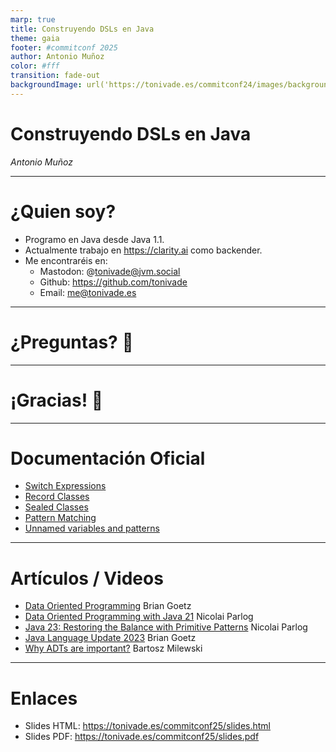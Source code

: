 ```yaml
---
marp: true
title: Construyendo DSLs en Java
theme: gaia
footer: #commitconf 2025
author: Antonio Muñoz
color: #fff
transition: fade-out
backgroundImage: url('https://tonivade.es/commitconf24/images/background.png')
---
```


# Construyendo DSLs en Java

<!-- _backgroundImage: url('https://tonivade.es/commitconf24/images/frontpage.png') -->

_Antonio Muñoz_

---

# ¿Quien soy?

* Programo en Java desde Java 1.1.
* Actualmente trabajo en https://clarity.ai como backender.
* Me encontraréis en:
    - Mastodon: @tonivade@jvm.social
    - Github: https://github.com/tonivade
    - Email: me@tonivade.es

---

# ¿Preguntas? :thinking:

<!-- _class: lead -->

---

# ¡Gracias! :sparkling_heart:

<!-- _class: lead -->

---

# Documentación Oficial

- [Switch Expressions](https://docs.oracle.com/en/java/javase/21/language/switch-expressions.html)
- [Record Classes](https://docs.oracle.com/en/java/javase/21/language/records.html)
- [Sealed Classes](https://docs.oracle.com/en/java/javase/21/language/sealed-classes-and-interfaces.html)
- [Pattern Matching](https://docs.oracle.com/en/java/javase/21/language/pattern-matching.html)
- [Unnamed variables and patterns](https://docs.oracle.com/en/java/javase/22/language/unnamed-variables-and-patterns.html)

---

# Artículos / Videos

- [Data Oriented Programming](https://www.infoq.com/articles/data-oriented-programming-java/) Brian Goetz
- [Data Oriented Programming with Java 21](https://www.youtube.com/watch?v=8FRU_aGY4mY) Nicolai Parlog
- [Java 23: Restoring the Balance with Primitive Patterns](https://nipafx.dev/inside-java-newscast-66/) Nicolai Parlog
- [Java Language Update 2023](https://www.youtube.com/watch?v=TIHx6MNt79Y) Brian Goetz
- [Why ADTs are important?](https://www.youtube.com/watch?v=LkqTLJK2API) Bartosz Milewski

---

# Enlaces

- Slides HTML: https://tonivade.es/commitconf25/slides.html
- Slides PDF: https://tonivade.es/commitconf25/slides.pdf

<!-- TODO:

  - everything

    -->
